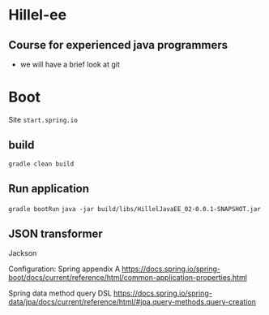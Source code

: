 # Hillel-ee

## Course for experienced java programmers

- we will have a brief look at git 

# Boot
Site `start.spring.io`

## build
`gradle clean build`

## Run application
`gradle bootRun`
`java -jar build/libs/HillelJavaEE_02-0.0.1-SNAPSHOT.jar`

## JSON transformer
Jackson

Configuration: Spring appendix A https://docs.spring.io/spring-boot/docs/current/reference/html/common-application-properties.html

Spring data method query DSL https://docs.spring.io/spring-data/jpa/docs/current/reference/html/#jpa.query-methods.query-creation